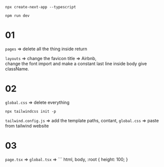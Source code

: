 ```
npx create-next-app --typescript
```

```
npm run dev
```

# 01

`pages` => delete all the thing inside return 

`layouts` => change the favicon title => Airbnb, <br> change the font import and make a constant last line inside body give className. 

# 02
 `global.css` => delete everything 

 ```
 npx tailwindcss init -p 
 ```

 `tailwind.config.js` => add the template paths, contant, 
 `global.css` => paste from tailwind website

 # 03 
 `page.tsx` => 
 `global.tsx` => ```
 html,
body,
:root {
  height: 100;
}
 ```